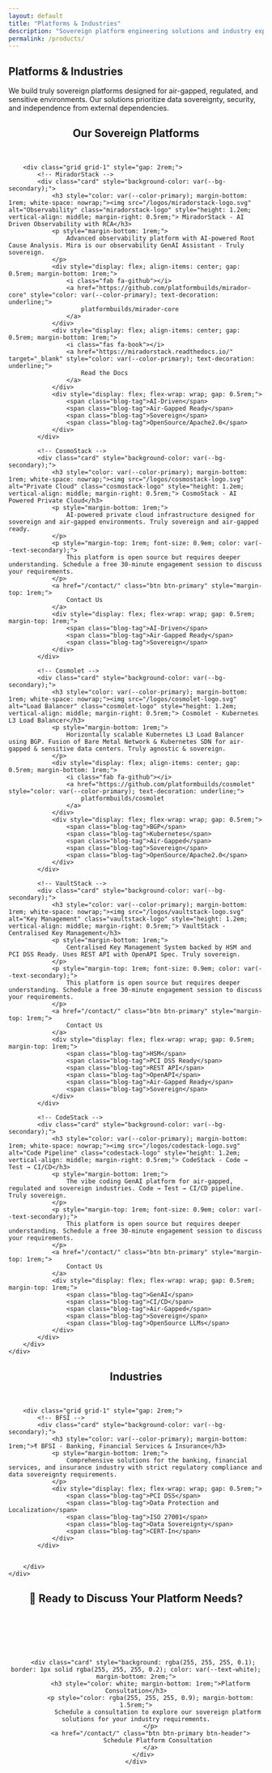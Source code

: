 ```yaml
---
layout: default
title: "Platforms & Industries"
description: "Sovereign platform engineering solutions and industry expertise for air-gapped and regulated environments"
permalink: /products/
---
```


<!-- Platforms & Industries Introduction -->
<section class="section">
    <div class="container">
        <div class="text-center mb-5">
            <h2>Platforms & Industries</h2>
            <p style="font-size: var(--font-size-lg); max-width: 700px; margin: 0 auto;">
                We build truly sovereign platforms designed for air-gapped, regulated, and sensitive environments. Our solutions prioritize data sovereignty, security, and independence from external dependencies.
            </p>
        </div>
    </div>
</section>

<!-- Platforms Section -->
<section class="section" style="background-color: var(--bg-secondary);">
    <div class="container">
        <h2 style="text-align: center; margin-bottom: 3rem; color: var(--color-primary);">Our Sovereign Platforms</h2>

        <div class="grid grid-1" style="gap: 2rem;">
            <!-- MiradorStack -->
            <div class="card" style="background-color: var(--bg-secondary);">
                <h3 style="color: var(--color-primary); margin-bottom: 1rem; white-space: nowrap;"><img src="/logos/miradorstack-logo.svg" alt="Observability" class="miradorstack-logo" style="height: 1.2em; vertical-align: middle; margin-right: 0.5rem;"> MiradorStack - AI Driven Observability with RCA</h3>
                <p style="margin-bottom: 1rem;">
                    Advanced observability platform with AI-powered Root Cause Analysis. Mira is our observability GenAI Assistant - Truly sovereign.
                </p>
                <div style="display: flex; align-items: center; gap: 0.5rem; margin-bottom: 1rem;">
                    <i class="fab fa-github"></i>
                    <a href="https://github.com/platformbuilds/mirador-core" style="color: var(--color-primary); text-decoration: underline;">
                        platformbuilds/mirador-core
                    </a>
                </div>
                <div style="display: flex; align-items: center; gap: 0.5rem; margin-bottom: 1rem;">
                    <i class="fas fa-book"></i>
                    <a href="https://miradorstack.readthedocs.io/" target="_blank" style="color: var(--color-primary); text-decoration: underline;">
                        Read the Docs
                    </a>
                </div>
                <div style="display: flex; flex-wrap: wrap; gap: 0.5rem;">
                    <span class="blog-tag">AI-Driven</span>
                    <span class="blog-tag">Air-Gapped Ready</span>
                    <span class="blog-tag">Sovereign</span>
                    <span class="blog-tag">OpenSource/Apache2.0</span>
                </div>
            </div>

            <!-- CosmoStack -->
            <div class="card" style="background-color: var(--bg-secondary);">
                <h3 style="color: var(--color-primary); margin-bottom: 1rem; white-space: nowrap;"><img src="/logos/cosmostack-logo.svg" alt="Private Cloud" class="cosmostack-logo" style="height: 1.2em; vertical-align: middle; margin-right: 0.5rem;"> CosmoStack - AI Powered Private Cloud</h3>
                <p style="margin-bottom: 1rem;">
                    AI-powered private cloud infrastructure designed for sovereign and air-gapped environments. Truly sovereign and air-gapped ready.
                </p>
                <p style="margin-top: 1rem; font-size: 0.9em; color: var(--text-secondary);">
                    This platform is open source but requires deeper understanding. Schedule a free 30-minute engagement session to discuss your requirements.
                </p>
                <a href="/contact/" class="btn btn-primary" style="margin-top: 1rem;">
                    Contact Us
                </a>
                <div style="display: flex; flex-wrap: wrap; gap: 0.5rem; margin-top: 1rem;">
                    <span class="blog-tag">AI-Driven</span>
                    <span class="blog-tag">Air-Gapped Ready</span>
                    <span class="blog-tag">Sovereign</span>
                </div>
            </div>

            <!-- Cosmolet -->
            <div class="card" style="background-color: var(--bg-secondary);">
                <h3 style="color: var(--color-primary); margin-bottom: 1rem; white-space: nowrap;"><img src="/logos/cosmolet-logo.svg" alt="Load Balancer" class="cosmolet-logo" style="height: 1.2em; vertical-align: middle; margin-right: 0.5rem;"> Cosmolet - Kubernetes L3 Load Balancer</h3>
                <p style="margin-bottom: 1rem;">
                    Horizontally scalable Kubernetes L3 Load Balancer using BGP. Fusion of Bare Metal Network & Kubernetes SDN for air-gapped & sensitive data centers. Truly agnostic & sovereign.
                </p>
                <div style="display: flex; align-items: center; gap: 0.5rem; margin-bottom: 1rem;">
                    <i class="fab fa-github"></i>
                    <a href="https://github.com/platformbuilds/cosmolet" style="color: var(--color-primary); text-decoration: underline;">
                        platformbuilds/cosmolet
                    </a>
                </div>
                <div style="display: flex; flex-wrap: wrap; gap: 0.5rem;">
                    <span class="blog-tag">BGP</span>
                    <span class="blog-tag">Kubernetes</span>
                    <span class="blog-tag">Air-Gapped</span>
                    <span class="blog-tag">Sovereign</span>
                    <span class="blog-tag">OpenSource/Apache2.0</span>
                </div>
            </div>

            <!-- VaultStack -->
            <div class="card" style="background-color: var(--bg-secondary);">
                <h3 style="color: var(--color-primary); margin-bottom: 1rem; white-space: nowrap;"><img src="/logos/vaultstack-logo.svg" alt="Key Management" class="vaultstack-logo" style="height: 1.2em; vertical-align: middle; margin-right: 0.5rem;"> VaultStack - Centralised Key Management</h3>
                <p style="margin-bottom: 1rem;">
                    Centralised Key Management System backed by HSM and PCI DSS Ready. Uses REST API with OpenAPI Spec. Truly sovereign.
                </p>
                <p style="margin-top: 1rem; font-size: 0.9em; color: var(--text-secondary);">
                    This platform is open source but requires deeper understanding. Schedule a free 30-minute engagement session to discuss your requirements.
                </p>
                <a href="/contact/" class="btn btn-primary" style="margin-top: 1rem;">
                    Contact Us
                </a>
                <div style="display: flex; flex-wrap: wrap; gap: 0.5rem; margin-top: 1rem;">
                    <span class="blog-tag">HSM</span>
                    <span class="blog-tag">PCI DSS Ready</span>
                    <span class="blog-tag">REST API</span>
                    <span class="blog-tag">OpenAPI</span>
                    <span class="blog-tag">Air-Gapped Ready</span>
                    <span class="blog-tag">Sovereign</span>
                </div>
            </div>

            <!-- CodeStack -->
            <div class="card" style="background-color: var(--bg-secondary);">
                <h3 style="color: var(--color-primary); margin-bottom: 1rem; white-space: nowrap;"><img src="/logos/codestack-logo.svg" alt="Code Pipeline" class="codestack-logo" style="height: 1.2em; vertical-align: middle; margin-right: 0.5rem;"> CodeStack - Code → Test → CI/CD</h3>
                <p style="margin-bottom: 1rem;">
                    The vibe coding GenAI platform for air-gapped, regulated and sovereign industries. Code → Test → CI/CD pipeline. Truly sovereign.
                </p>
                <p style="margin-top: 1rem; font-size: 0.9em; color: var(--text-secondary);">
                    This platform is open source but requires deeper understanding. Schedule a free 30-minute engagement session to discuss your requirements.
                </p>
                <a href="/contact/" class="btn btn-primary" style="margin-top: 1rem;">
                    Contact Us
                </a>
                <div style="display: flex; flex-wrap: wrap; gap: 0.5rem; margin-top: 1rem;">
                    <span class="blog-tag">GenAI</span>
                    <span class="blog-tag">CI/CD</span>
                    <span class="blog-tag">Air-Gapped</span>
                    <span class="blog-tag">Sovereign</span>
                    <span class="blog-tag">OpenSource LLMs</span>
                </div>
            </div>
        </div>
    </div>
</section>

<!-- Industries Section -->
<section class="section">
    <div class="container">
        <h2 style="text-align: center; margin-bottom: 3rem; color: var(--color-primary);">Industries</h2>

        <div class="grid grid-1" style="gap: 2rem;">
            <!-- BFSI -->
            <div class="card" style="background-color: var(--bg-secondary);">
                <h3 style="color: var(--color-primary); margin-bottom: 1rem;">₹ BFSI - Banking, Financial Services & Insurance</h3>
                <p style="margin-bottom: 1rem;">
                    Comprehensive solutions for the banking, financial services, and insurance industry with strict regulatory compliance and data sovereignty requirements.
                </p>
                <div style="display: flex; flex-wrap: wrap; gap: 0.5rem;">
                    <span class="blog-tag">PCI DSS</span>
                    <span class="blog-tag">Data Protection and Localization</span>
                    <span class="blog-tag">ISO 27001</span>
                    <span class="blog-tag">Data Sovereignty</span>
                    <span class="blog-tag">CERT-In</span>
                </div>
            </div>


        </div>
    </div>
</section>

<!-- Call to Action Section -->
<section class="section" style="background-color: var(--color-primary); color: var(--text-white); text-align: center;">
    <div class="container">
        <h2 style="color: var(--text-white); margin-bottom: 1.5rem;">🤝 Ready to Discuss Your Platform Needs?</h2>
        <p style="font-size: var(--font-size-lg); margin-bottom: 2rem; max-width: 700px; margin-left: auto; margin-right: auto; color: rgba(255, 255, 255, 0.9);">
            Our sovereign platforms are designed for air-gapped, regulated, and sensitive environments. Let's discuss how we can help secure your infrastructure and data sovereignty.
        </p>

        <div class="card" style="background: rgba(255, 255, 255, 0.1); border: 1px solid rgba(255, 255, 255, 0.2); color: var(--text-white); margin-bottom: 2rem;">
            <h3 style="color: white; margin-bottom: 1rem;">Platform Consultation</h3>
            <p style="color: rgba(255, 255, 255, 0.9); margin-bottom: 1.5rem;">
                Schedule a consultation to explore our sovereign platform solutions for your industry requirements.
            </p>
            <a href="/contact/" class="btn btn-primary btn-header">
                Schedule Platform Consultation
            </a>
        </div>
    </div>
</section>